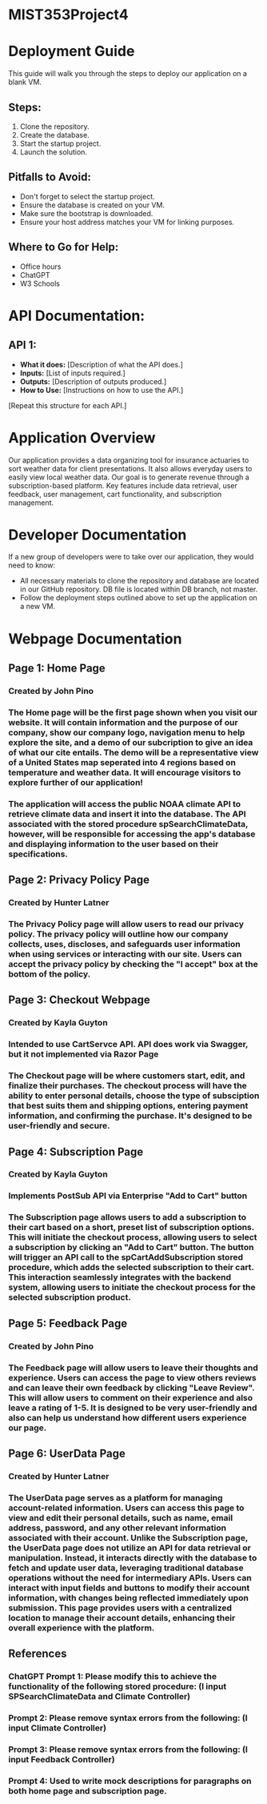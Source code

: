 # MIST353Project4

# Deployment Guide

This guide will walk you through the steps to deploy our application on a blank VM.

## Steps:
1. Clone the repository.
2. Create the database.
3. Start the startup project.
4. Launch the solution.


## Pitfalls to Avoid:
- Don't forget to select the startup project.
- Ensure the database is created on your VM.
- Make sure the bootstrap is downloaded.
- Ensure your host address matches your VM for linking purposes.

## Where to Go for Help:
- Office hours
- ChatGPT
- W3 Schools

# API Documentation: 

## API 1:
- **What it does:** [Description of what the API does.]
- **Inputs:** [List of inputs required.]
- **Outputs:** [Description of outputs produced.]
- **How to Use:** [Instructions on how to use the API.]

[Repeat this structure for each API.]

# Application Overview

Our application provides a data organizing tool for insurance actuaries to sort weather data for client presentations. It also allows everyday users to easily view local weather data. Our goal is to generate revenue through a subscription-based platform. Key features include data retrieval, user feedback, user management, cart functionality, and subscription management.

# Developer Documentation

If a new group of developers were to take over our application, they would need to know:
- All necessary materials to clone the repository and database are located in our GitHub repository. DB file is located within DB branch, not master. 
- Follow the deployment steps outlined above to set up the application on a new VM.

# Webpage Documentation

## Page 1: Home Page
### Created by John Pino
### The Home page will be the first page shown when you visit our website. It will contain information and the purpose of our company, show our company logo, navigation menu to help explore the site, and a demo of our subcription to give an idea of what our cite entails. The demo will be a representative view of a United States map seperated into 4 regions based on temperature and weather data. It will encourage visitors to explore further of our application!

### The application will access the public NOAA climate API to retrieve climate data and insert it into the database. The API associated with the stored procedure spSearchClimateData, however, will be responsible for accessing the app's database and displaying information to the user based on their specifications. 

## Page 2: Privacy Policy Page
### Created by Hunter Latner
### The Privacy Policy page will allow users to read our privacy policy. The privacy policy will outline how our company collects, uses, discloses, and safeguards user information when using services or interacting with our site. Users can accept the privacy policy by checking the "I accept" box at the bottom of the policy.

## Page 3: Checkout Webpage
### Created by Kayla Guyton
### Intended to use CartServce API. API does work via Swagger, but it not implemented via Razor Page
### The Checkout page will be where customers start, edit, and finalize their purchases. The checkout process will have the ability to enter personal details, choose the type of subsciption that best suits them and shipping options, entering payment information, and confirming the purchase. It's designed to be user-friendly and secure.

## Page 4: Subscription Page 
### Created by Kayla Guyton
### Implements PostSub API via Enterprise "Add to Cart" button
### The Subscription page allows users to add a subscription to their cart based on a short, preset list of subscription options. This will initiate the checkout process, allowing users to select a subscription by clicking an "Add to Cart" button. The button will trigger an API call to the spCartAddSubscription stored procedure, which adds the selected subscription to their cart. This interaction seamlessly integrates with the backend system, allowing users to initiate the checkout process for the selected subscription product.

## Page 5: Feedback Page
### Created by John Pino
###  The Feedback page will allow users to leave their thoughts and experience. Users can access the page to view others reviews and can leave their own feedback by clicking "Leave Review". This will allow users to comment on their experience and also leave a rating of 1-5. It is designed to be very user-friendly and also can help us understand how different users experience our page.

## Page 6: UserData Page
### Created by Hunter Latner
###  The UserData page serves as a platform for managing account-related information. Users can access this page to view and edit their personal details, such as name, email address, password, and any other relevant information associated with their account. Unlike the Subscription page, the UserData page does not utilize an API for data retrieval or manipulation. Instead, it interacts directly with the database to fetch and update user data, leveraging traditional database operations without the need for intermediary APIs. Users can interact with input fields and buttons to modify their account information, with changes being reflected immediately upon submission. This page provides users with a centralized location to manage their account details, enhancing their overall experience with the platform.

## References
### ChatGPT Prompt 1: Please modify this to achieve the functionality of the following stored procedure: (I input SPSearchClimateData and Climate Controller)
### Prompt 2: Please remove syntax errors from the following: (I input Climate Controller)
### Prompt 3: Please remove syntax errors from the following: (I input Feedback Controller)
### Prompt 4: Used to write mock descriptions for paragraphs on both home page and subscription page. 
